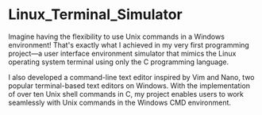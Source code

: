 # Linux_Terminal_Simulator
Imagine having the flexibility to use Unix commands in a Windows environment! That's exactly what I achieved in my very first programming project—a user interface environment simulator that mimics the Linux operating system terminal using only the C programming language.

I also developed a command-line text editor inspired by Vim and Nano, two popular terminal-based text editors on Windows. With the implementation of over ten Unix shell commands in C, my project enables users to work seamlessly with Unix commands in the Windows CMD environment.
